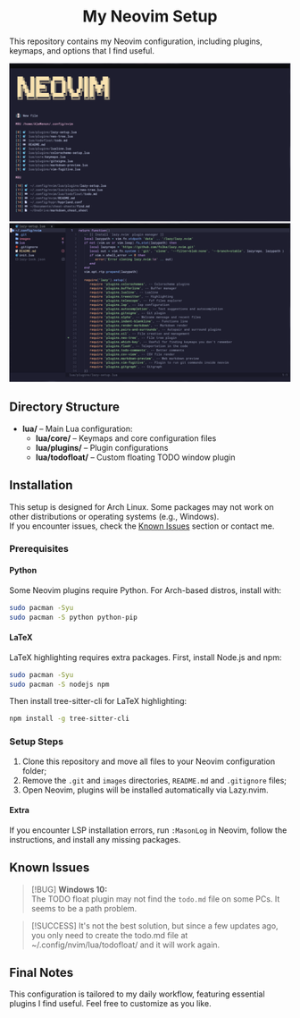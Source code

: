 <h1 align="center">My Neovim Setup</h1>

This repository contains my Neovim configuration, including plugins, keymaps, and options that I find useful.

![Catppuccin menu](./images/catppuccin-menu.png) 
![Syntax highlight](./images/syntax-highlight-and-neotree.png) 

## Directory Structure

- **lua/** – Main Lua configuration:
    - **lua/core/** – Keymaps and core configuration files
    - **lua/plugins/** – Plugin configurations
    - **lua/todofloat/** – Custom floating TODO window plugin

## Installation

This setup is designed for Arch Linux. Some packages may not work on other distributions or operating systems (e.g., Windows).  
If you encounter issues, check the [Known Issues](#known-issues) section or contact me.

### Prerequisites

#### Python

Some Neovim plugins require Python. For Arch-based distros, install with:

```bash
sudo pacman -Syu
sudo pacman -S python python-pip
```

#### LaTeX

LaTeX highlighting requires extra packages. First, install Node.js and npm:

```bash
sudo pacman -Syu
sudo pacman -S nodejs npm
```

Then install tree-sitter-cli for LaTeX highlighting:

```bash
npm install -g tree-sitter-cli
```

### Setup Steps

1. Clone this repository and move all files to your Neovim configuration folder;
2. Remove the `.git` and `images` directories, `README.md` and `.gitignore` files;
3. Open Neovim, plugins will be installed automatically via Lazy.nvim.

#### Extra

If you encounter LSP installation errors, run `:MasonLog` in Neovim, follow the instructions, and install any missing packages.

## Known Issues

> [!BUG]
> **Windows 10:**  
> The TODO float plugin may not find the `todo.md` file on some PCs. It seems to be a path problem.

> [!SUCCESS]
> It's not the best solution, but since a few updates ago, you only need to create the todo.md file at ~/.config/nvim/lua/todofloat/ and it will work again.

## Final Notes

This configuration is tailored to my daily workflow, featuring essential plugins I find useful. Feel free to customize as you like.
